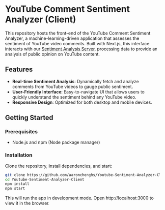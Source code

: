 # YouTube Comment Sentiment Analyzer (Client)

This repository hosts the front-end of the YouTube Comment Sentiment Analyzer, a machine-learning-driven application that assesses the sentiment of YouTube video comments. Built with Next.js, this interface interacts with our [Sentiment Analysis Server](https://github.com/aaronchenghs/youtube-sentiment-analyzer-server), processing data to provide an analysis of public opinion on YouTube content.

## Features

- **Real-time Sentiment Analysis**: Dynamically fetch and analyze comments from YouTube videos to gauge public sentiment.
- **User-Friendly Interface**: Easy-to-navigate UI that allows users to quickly understand the sentiment behind any YouTube video.
- **Responsive Design**: Optimized for both desktop and mobile devices.

## Getting Started

### Prerequisites

- Node.js and npm (Node package manager)

### Installation

Clone the repository, install dependencies, and start:
   ```bash
   git clone https://github.com/aaronchenghs/Youtube-Sentiment-Analyzer-Client.git
   cd Youtube-Sentiment-Analyzer-Client
   npm install
   npm start
```
This will run the app in development mode. Open http://localhost:3000 to view it in the browser.
